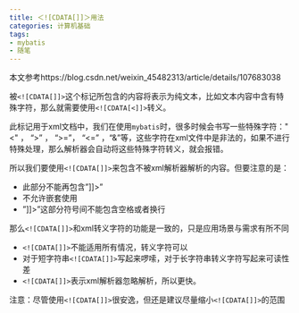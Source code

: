 ```yaml
---
title: ＜![CDATA[]]＞用法
categories: 计算机基础
tags: 
- mybatis
- 随笔
---
```


本文参考https://blog.csdn.net/weixin_45482313/article/details/107683038

被`<![CDATA[]]>`这个标记所包含的内容将表示为纯文本，比如文本内容中含有特殊字符，那么就需要使用`<![CDATA[<]]>`转义。

此标记用于xml文档中，我们在使用`mybatis`时，很多时候会书写一些特殊字符："<" ， “>” ， “>=”， “<=” ，“&”等，这些字符在xml文件中是非法的，如果不进行特殊处理，那么解析器会自动将这些特殊字符转义，就会报错。

所以我们要使用`<![CDATA[]]>`来包含不被xml解析器解析的内容。但要注意的是：

- 此部分不能再包含”]]>”
- 不允许嵌套使用
- ”]]>”这部分符号间不能包含空格或者换行

那么`<![CDATA[]]>`和xml转义字符的功能是一致的，只是应用场景与需求有所不同

- `<![CDATA[]]>`不能适用所有情况，转义字符可以
- 对于短字符串`<![CDATA[]]>`写起来啰嗦，对于长字符串转义字符写起来可读性差
- `<![CDATA[]]>`表示xml解析器忽略解析，所以更快。

注意：尽管使用`<![CDATA[]]>`很安逸，但还是建议尽量缩小`<![CDATA[]]>`的范围